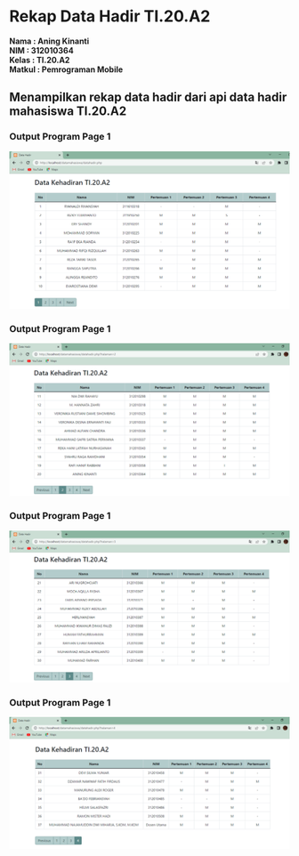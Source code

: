# Rekap Data Hadir TI.20.A2

**Nama    : Aning Kinanti** <br>
**NIM     : 312010364** <br>
**Kelas   : TI.20.A2** <br>
**Matkul  : Pemrograman Mobile** <br>

## Menampilkan rekap data hadir dari api data hadir mahasiswa TI.20.A2

### Output Program Page 1
![Gambar 1](screenshot/output.PNG) <br>

### Output Program Page 1
![Gambar 2](screenshot/output2.PNG) <br>

### Output Program Page 1
![Gambar 3](screenshot/output3.PNG) <br>

### Output Program Page 1
![Gambar 4](screenshot/output4.PNG) <br>